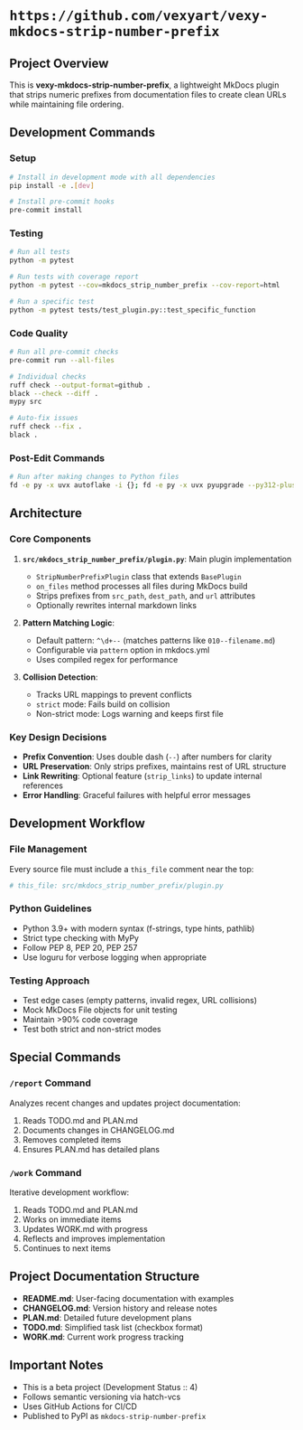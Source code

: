 # `https://github.com/vexyart/vexy-mkdocs-strip-number-prefix`

## Project Overview

This is **vexy-mkdocs-strip-number-prefix**, a lightweight MkDocs plugin that strips numeric prefixes from documentation files to create clean URLs while maintaining file ordering.

## Development Commands

### Setup
```bash
# Install in development mode with all dependencies
pip install -e .[dev]

# Install pre-commit hooks
pre-commit install
```

### Testing
```bash
# Run all tests
python -m pytest

# Run tests with coverage report
python -m pytest --cov=mkdocs_strip_number_prefix --cov-report=html

# Run a specific test
python -m pytest tests/test_plugin.py::test_specific_function
```

### Code Quality
```bash
# Run all pre-commit checks
pre-commit run --all-files

# Individual checks
ruff check --output-format=github .
black --check --diff .
mypy src

# Auto-fix issues
ruff check --fix .
black .
```

### Post-Edit Commands
```bash
# Run after making changes to Python files
fd -e py -x uvx autoflake -i {}; fd -e py -x uvx pyupgrade --py312-plus {}; fd -e py -x uvx ruff check --output-format=github --fix --unsafe-fixes {}; fd -e py -x uvx ruff format --respect-gitignore --target-version py312 {}; python -m pytest;
```

## Architecture

### Core Components

1. **`src/mkdocs_strip_number_prefix/plugin.py`**: Main plugin implementation
   - `StripNumberPrefixPlugin` class that extends `BasePlugin`
   - `on_files` method processes all files during MkDocs build
   - Strips prefixes from `src_path`, `dest_path`, and `url` attributes
   - Optionally rewrites internal markdown links

2. **Pattern Matching Logic**:
   - Default pattern: `^\d+--` (matches patterns like `010--filename.md`)
   - Configurable via `pattern` option in mkdocs.yml
   - Uses compiled regex for performance

3. **Collision Detection**:
   - Tracks URL mappings to prevent conflicts
   - `strict` mode: Fails build on collision
   - Non-strict mode: Logs warning and keeps first file

### Key Design Decisions

- **Prefix Convention**: Uses double dash (`--`) after numbers for clarity
- **URL Preservation**: Only strips prefixes, maintains rest of URL structure
- **Link Rewriting**: Optional feature (`strip_links`) to update internal references
- **Error Handling**: Graceful failures with helpful error messages

## Development Workflow

### File Management
Every source file must include a `this_file` comment near the top:
```python
# this_file: src/mkdocs_strip_number_prefix/plugin.py
```

### Python Guidelines
- Python 3.9+ with modern syntax (f-strings, type hints, pathlib)
- Strict type checking with MyPy
- Follow PEP 8, PEP 20, PEP 257
- Use loguru for verbose logging when appropriate

### Testing Approach
- Test edge cases (empty patterns, invalid regex, URL collisions)
- Mock MkDocs File objects for unit testing
- Maintain >90% code coverage
- Test both strict and non-strict modes

## Special Commands

### `/report` Command
Analyzes recent changes and updates project documentation:
1. Reads TODO.md and PLAN.md
2. Documents changes in CHANGELOG.md
3. Removes completed items
4. Ensures PLAN.md has detailed plans

### `/work` Command
Iterative development workflow:
1. Reads TODO.md and PLAN.md
2. Works on immediate items
3. Updates WORK.md with progress
4. Reflects and improves implementation
5. Continues to next items

## Project Documentation Structure

- **README.md**: User-facing documentation with examples
- **CHANGELOG.md**: Version history and release notes
- **PLAN.md**: Detailed future development plans
- **TODO.md**: Simplified task list (checkbox format)
- **WORK.md**: Current work progress tracking

## Important Notes

- This is a beta project (Development Status :: 4)
- Follows semantic versioning via hatch-vcs
- Uses GitHub Actions for CI/CD
- Published to PyPI as `mkdocs-strip-number-prefix`